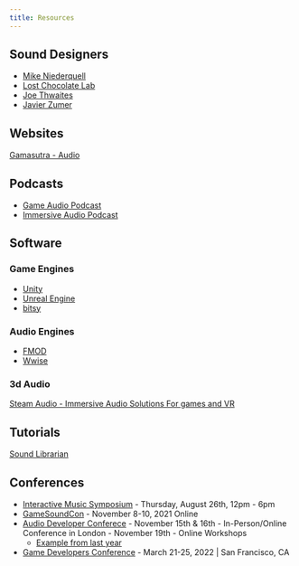 ```yaml
---
title: Resources
---
```


## Sound Designers 

* [Mike Niederquell](http://mikeniederquell.com/)
* [Lost Chocolate Lab](http://lostchocolatelab.com/)
* [Joe Thwaites](http://joesound.co.uk)
* [Javier Zumer](https://javierzumer.com/)

## Websites

[Gamasutra - Audio](https://www.gamasutra.com/category/audio/)

## Podcasts 

* [Game Audio Podcast](http://www.gameaudiopodcast.com/)
* [Immersive Audio Podcast](https://www.1618digital.com/immersive-audio-podcast/)

## Software 

### Game Engines 

* [Unity](https://unity.com/)                    
* [Unreal Engine](https://www.unrealengine.com/en-US/)
* [bitsy](https://bitsy.org/)

### Audio Engines 

* [FMOD](https://www.fmod.com/)
* [Wwise](https://www.audiokinetic.com/products/wwise/)

### 3d Audio

[Steam Audio - Immersive Audio Solutions
For games and VR](https://valvesoftware.github.io/steam-audio/index.html)

## Tutorials 

[Sound Librarian](https://www.soundlibrarian.com/tutorials.html)

## Conferences 

* [Interactive Music Symposium](http://info.audiokinetic.com/interactive_music_symposium_2021) - Thursday, August 26th, 12pm - 6pm 
*  [GameSoundCon](https://www.gamesoundcon.com/) - November 8-10, 2021 Online
* [Audio Developer Conferece](https://audio.dev/) - November 15th & 16th - In-Person/Online Conference in London  -   November 19th - Online Workshops  
  * [Example from last year](https://www.youtube.com/watch?v=mCS3Y1flD4k)    
* [Game Developers Conference](https://gdconf.com/) - March 21-25, 2022 | San Francisco, CA
  
